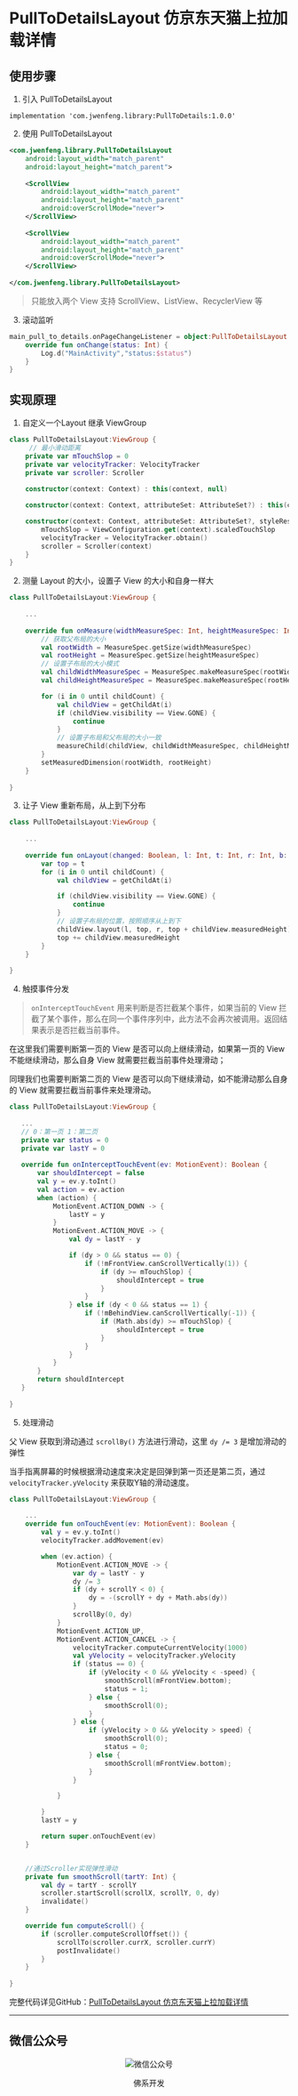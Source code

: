 # PullToDetailsLayout 仿京东天猫上拉加载详情

## 使用步骤

1. 引入 PullToDetailsLayout 
``` 
implementation 'com.jwenfeng.library:PullToDetails:1.0.0'
```
2. 使用 PullToDetailsLayout 

``` xml
<com.jwenfeng.library.PullToDetailsLayout
    android:layout_width="match_parent"
    android:layout_height="match_parent">
    
    <ScrollView
        android:layout_width="match_parent"
        android:layout_height="match_parent"
        android:overScrollMode="never">
    </ScrollView>
    
    <ScrollView
        android:layout_width="match_parent"
        android:layout_height="match_parent"
        android:overScrollMode="never">
    </ScrollView>
    
</com.jwenfeng.library.PullToDetailsLayout>
```
> 只能放入两个 View 支持 ScrollView、ListView、RecyclerView 等

3. 滚动监听

``` kotlin
main_pull_to_details.onPageChangeListener = object:PullToDetailsLayout.OnPageChangeListener{
    override fun onChange(status: Int) {
        Log.d("MainActivity","status:$status")
    }
}
```


## 实现原理
1. 自定义一个Layout 继承 ViewGroup

``` kotlin
class PullToDetailsLayout:ViewGroup {
     // 最小滑动距离
    private var mTouchSlop = 0
    private var velocityTracker: VelocityTracker
    private var scroller: Scroller
    
    constructor(context: Context) : this(context, null)

    constructor(context: Context, attributeSet: AttributeSet?) : this(context, attributeSet, 0)

    constructor(context: Context, attributeSet: AttributeSet?, styleRes: Int) : super(context, attributeSet, styleRes) {
        mTouchSlop = ViewConfiguration.get(context).scaledTouchSlop
        velocityTracker = VelocityTracker.obtain()
        scroller = Scroller(context)
    }
}
```

2. 测量 Layout 的大小，设置子 View 的大小和自身一样大

``` kotlin
class PullToDetailsLayout:ViewGroup {
     
    ...
    
    override fun onMeasure(widthMeasureSpec: Int, heightMeasureSpec: Int) {
        // 获取父布局的大小
        val rootWidth = MeasureSpec.getSize(widthMeasureSpec)
        val rootHeight = MeasureSpec.getSize(heightMeasureSpec)
        // 设置子布局的大小模式
        val childWidthMeasureSpec = MeasureSpec.makeMeasureSpec(rootWidth, MeasureSpec.EXACTLY)
        val childHeightMeasureSpec = MeasureSpec.makeMeasureSpec(rootHeight, MeasureSpec.EXACTLY)

        for (i in 0 until childCount) {
            val childView = getChildAt(i)
            if (childView.visibility == View.GONE) {
                continue
            }
            // 设置子布局和父布局的大小一致
            measureChild(childView, childWidthMeasureSpec, childHeightMeasureSpec)
        }
        setMeasuredDimension(rootWidth, rootHeight)
    }
    
}
```

3. 让子 View 重新布局，从上到下分布

``` kotlin
class PullToDetailsLayout:ViewGroup {
     
    ...
    
    override fun onLayout(changed: Boolean, l: Int, t: Int, r: Int, b: Int) {
        var top = t
        for (i in 0 until childCount) {
            val childView = getChildAt(i)

            if (childView.visibility == View.GONE) {
                continue
            }
            // 设置子布局的位置，按照顺序从上到下
            childView.layout(l, top, r, top + childView.measuredHeight)
            top += childView.measuredHeight
        }
    }
    
}
```

4. 触摸事件分发

> `onInterceptTouchEvent` 用来判断是否拦截某个事件，如果当前的 View 拦截了某个事件，那么在同一个事件序列中，此方法不会再次被调用。返回结果表示是否拦截当前事件。

 在这里我们需要判断第一页的 View 是否可以向上继续滑动，如果第一页的 View 不能继续滑动，那么自身 View 就需要拦截当前事件处理滑动；
 
 同理我们也需要判断第二页的 View 是否可以向下继续滑动，如不能滑动那么自身的 View 就需要拦截当前事件来处理滑动。
 
 ``` kotlin
 class PullToDetailsLayout:ViewGroup {
     
    ...
    // 0：第一页 1：第二页
    private var status = 0
    private var lastY = 0
    
    override fun onInterceptTouchEvent(ev: MotionEvent): Boolean {
        var shouldIntercept = false
        val y = ev.y.toInt()
        val action = ev.action
        when (action) {
            MotionEvent.ACTION_DOWN -> {
                lastY = y
            }
            MotionEvent.ACTION_MOVE -> {
                val dy = lastY - y

                if (dy > 0 && status == 0) {
                    if (!mFrontView.canScrollVertically(1)) {
                        if (dy >= mTouchSlop) {
                            shouldIntercept = true
                        }
                    }
                } else if (dy < 0 && status == 1) {
                    if (!mBehindView.canScrollVertically(-1)) {
                        if (Math.abs(dy) >= mTouchSlop) {
                            shouldIntercept = true
                        }
                    }
                }
            }
        }
        return shouldIntercept
    }
    
}
 ```
 
5. 处理滑动

父 View 获取到滑动通过 `scrollBy()`  方法进行滑动，这里 `dy /= 3` 是增加滑动的弹性

当手指离屏幕的时候根据滑动速度来决定是回弹到第一页还是第二页，通过 `velocityTracker.yVelocity` 来获取Y轴的滑动速度。


``` kotlin
class PullToDetailsLayout:ViewGroup {
     
    ...
    override fun onTouchEvent(ev: MotionEvent): Boolean {
        val y = ev.y.toInt()
        velocityTracker.addMovement(ev)

        when (ev.action) {
            MotionEvent.ACTION_MOVE -> {
                var dy = lastY - y
                dy /= 3
                if (dy + scrollY < 0) {
                    dy = -(scrollY + dy + Math.abs(dy))
                }
                scrollBy(0, dy)
            }
            MotionEvent.ACTION_UP,
            MotionEvent.ACTION_CANCEL -> {
                velocityTracker.computeCurrentVelocity(1000)
                val yVelocity = velocityTracker.yVelocity
                if (status == 0) {
                    if (yVelocity < 0 && yVelocity < -speed) {
                        smoothScroll(mFrontView.bottom);
                        status = 1;
                    } else {
                        smoothScroll(0);
                    }
                } else {
                    if (yVelocity > 0 && yVelocity > speed) {
                        smoothScroll(0);
                        status = 0;
                    } else {
                        smoothScroll(mFrontView.bottom);
                    }
                }

            }

        }
        lastY = y

        return super.onTouchEvent(ev)
    }


    //通过Scroller实现弹性滑动
    private fun smoothScroll(tartY: Int) {
        val dy = tartY - scrollY
        scroller.startScroll(scrollX, scrollY, 0, dy)
        invalidate()
    }

    override fun computeScroll() {
        if (scroller.computeScrollOffset()) {
            scrollTo(scroller.currX, scroller.currY)
            postInvalidate()
        }
    }
    
}
```

完整代码详见GitHub：[PullToDetailsLayout 仿京东天猫上拉加载详情](https://github.com/823546371/PullToDetailsLayout)


---


## 微信公众号

<center>

![微信公众号](http://blog-qiniu.jwenfeng.com/2018090715362903281413.jpg)

佛系开发

</center>